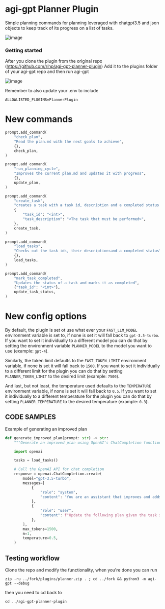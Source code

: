 # agi-gpt Planner Plugin
Simple planning commands for planning leveraged with chatgpt3.5 and json objects to keep track of its progress on a list of tasks.

![image](https://user-images.githubusercontent.com/12145726/235688701-af549b76-7f9f-4426-9c88-dd72aca45685.png)


### Getting started

After you clone the plugin from the original repo (https://github.com/rihp/agi-gpt-planner-plugin) Add it to the plugins folder of your agi-gpt repo and then run agi-gpt

![image](https://user-images.githubusercontent.com/12145726/235688224-7abf6ae4-5c0a-4e2d-b1b2-18241c6d74b4.png)

Remember to also update your .env to include 

```
ALLOWLISTED_PLUGINS=PlannerPlugin
```



# New commands
```python
prompt.add_command(
    "check_plan",
    "Read the plan.md with the next goals to achieve",
    {},
    check_plan,
)

prompt.add_command(
    "run_planning_cycle",
    "Improves the current plan.md and updates it with progress",
    {},
    update_plan,
)

prompt.add_command(
    "create_task",
    "creates a task with a task id, description and a completed status of False ",
    {
        "task_id": "<int>",
        "task_description": "<The task that must be performed>",
    },
    create_task,
)

prompt.add_command(
    "load_tasks",
    "Checks out the task ids, their descriptionsand a completed status",
    {},
    load_tasks,
)

prompt.add_command(
    "mark_task_completed",
    "Updates the status of a task and marks it as completed",
    {"task_id": "<int>"},
    update_task_status,
)
```

# New config options
By default, the plugin is set ot use what ever your `FAST_LLM_MODEL` environment variable is set to, if none is set it 
will fall back to `gpt-3.5-turbo`. If you want to set it individually to a different model you can do that by setting
the environment variable `PLANNER_MODEL` to the model you want to use (example: `gpt-4`).

Similarly, the token limit defaults to the `FAST_TOKEN_LIMIT` environment variable, if none is set it will fall 
back to `1500`. If you want to set it individually to a different limit for the plugin you can do that by setting
`PLANNER_TOKEN_LIMIT` to the desired limit (example: `7500`).

And last, but not least, the temperature used defaults to the `TEMPERATURE` environment variable, if none is set it will 
fall back to `0.5`. If you want to set it individually to a different temperature for the plugin you can do that by 
setting `PLANNER_TEMPERATURE` to the desired temperature (example: `0.3`).


## CODE SAMPLES

Example of generating an improved plan
```python
def generate_improved_plan(prompt: str) -> str:
    """Generate an improved plan using OpenAI's ChatCompletion functionality"""

    import openai

    tasks = load_tasks()

    # Call the OpenAI API for chat completion
    response = openai.ChatCompletion.create(
        model="gpt-3.5-turbo",
        messages=[
            {
                "role": "system",
                "content": "You are an assistant that improves and adds crucial points to plans in .md format.",
            },
            {
                "role": "user",
                "content": f"Update the following plan given the task status below, keep the .md format:\n{prompt}\nInclude the current tasks in the improved plan, keep mind of their status and track them with a checklist:\n{tasks}\Revised version should comply with the contests of the tasks at hand:",
            },
        ],
        max_tokens=1500,
        n=1,
        temperature=0.5,
    )
```


## Testing workflow

Clone the repo and modify the functionality, when you're done you can run 
```
zip -ru ../fork/plugins/planner.zip . ; cd ../fork && python3 -m agi-gpt --debug 
```

then you need to cd back to 
```
cd ../agi-gpt-planner-plugin    
```
